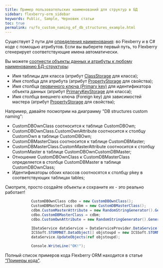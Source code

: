 ```yaml
---
title: Пример пользовательских наименований для структур в БД
sidebar: flexberry-orm_sidebar
keywords: Public, Sample, Черновик статьи
toc: true
permalink: ru/fo_custom_naming_of_db_structures_example.html
---
```


Существует 2 пути для [определения наименования](fo_data-objects-and-database-structures.html): во Flexberry и в C# коде с помощью атрибутов.
Если вы выберете первый путь, то Flexberry сгенерирует соответствующие имена автоматически.

Вы можете [соотнести объекты данных и атрибуты к любому наименованию БД-структуры](fo_data-objects-and-database-structures.html):

* Имя таблицы для класса (атрибут [ClassStorage](fd_data-classes.html) для класса);
* Имя столбца для атрибута (атрибут [PropertyStorage](fo_attributes-class-data.html) для свойства);
* Имя столбца [первичного ключа (Primary key)](fo_primary-keys-objects.html) для идентификатора объекта данных (атрибут [PrimaryKeyStorage](fd_data-classes.html) для класса);
* Имя столбца внешнего ключа (Foreign key) для зависимостей мастера (атрибут [PropertyStorage](fd_master-association.html) для свойства);

Например, давайте посмотрим на диаграмму "DB structures custom naming":

* CustomDBOwnClass соотносится к таблице CustomDBOwn;
* CustomDBOwnClass.CustomOwnAttribute соотносится к столбцу CustomOwn в таблице CustomDBOwn;
* CustomDBMasterClass соотносится к таблице CustomDBMaster;
* CustomDBMasterClass.CustomMasterAttribute соотносится к столбцу CustomMaster в таблице CustomDBOwnCustomDBMaster;
* Отношение CustomDBOwnClass к CustomDBMasterClass определяется в столбце CustomDBMaster в таблице CustomDBOwnClass;
* Идентификаторы обоих классов соотносятся к столбцу pkey в соответствующих таблицах tables;

Смотрите, просто создайте объекты и сохраните их - это реально работает!

```cs
            CustomDBOwnClass cdbo = new CustomDBOwnClass();
            CustomDBMasterClass cdbm = new CustomDBMasterClass();
            cdbm.CustomMasterAttribute = new RandomStringGenerator().Generate(200);
            cdbo.CustomDBMasterClass = cdbm;
            cdbo.CustomOwnAttribute = new RandomStringGenerator().Generate(200);

            IDataService dataService = DataServiceProvider.DataService;
            ICSSoft.STORMNET.DataObject[] objstoupd = new ICSSoft.STORMNET.DataObject[] { cdbo, cdbm };
            dataService.UpdateObjects(ref objstoupd);

            Console.WriteLine("OK!");
```

Полный список примеров кода Flexberry ORM находится в статье ["Примеры кода"](fo_code-samples.html).
